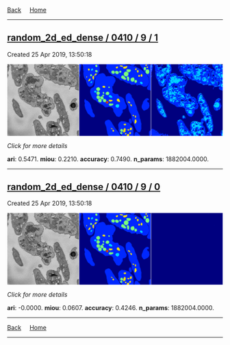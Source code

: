 
[Back](..)&nbsp;&nbsp;&nbsp;&nbsp;&nbsp;[Home](https://leapmanlab.github.io/snapshots)

---

<div class="summary"><a href="1"><h2>random_2d_ed_dense / 0410 / 9 / 1</h2></a><p>Created 25 Apr 2019, 13:50:18
</p><a href="1"><img src="1/media/summary.png" align="center"></a><p>
<i>Click for more details</i>
</p></div>

**ari**: 0.5471. **miou**: 0.2210. **accuracy**: 0.7490. **n_params**: 1882004.0000. 

---

<div class="summary"><a href="0"><h2>random_2d_ed_dense / 0410 / 9 / 0</h2></a><p>Created 25 Apr 2019, 13:50:18
</p><a href="0"><img src="0/media/summary.png" align="center"></a><p>
<i>Click for more details</i>
</p></div>

**ari**: -0.0000. **miou**: 0.0607. **accuracy**: 0.4246. **n_params**: 1882004.0000. 

---

[Back](..)&nbsp;&nbsp;&nbsp;&nbsp;&nbsp;[Home](https://leapmanlab.github.io/snapshots)

---